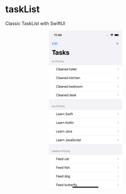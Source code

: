# taskList

Classic TaskList with SwiftUI

<p align="center">
<img height="500" src="https://github.com/ludwig-pro/taskList/blob/master/screenshots.png?raw=true">
</p>